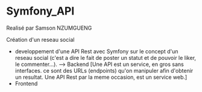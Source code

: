 # Symfony_API
Realisé par Samson NZUMGUENG

Création d'un reseau social
 - developpement d'une API Rest avec Symfony sur le concept d'un reseau social (c'est a dire le fait de poster un statut et de pouvoir le liker, le commenter...). --> Backend
[Une API est un service, en gros sans interfaces. ce sont des URLs (endpoints) qu'on manipuler afin d'obtenir un resultat. Une API Rest par la meme occasion, est un service web.]
 - Frontend


